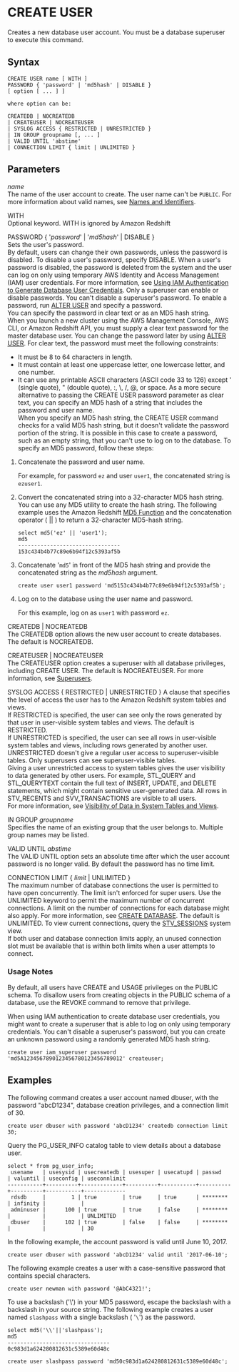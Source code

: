 # CREATE USER<a name="r_CREATE_USER"></a>

Creates a new database user account\. You must be a database superuser to execute this command\.

## Syntax<a name="r_CREATE_USER-synopsis"></a>

```
CREATE USER name [ WITH ] 
PASSWORD { 'password' | 'md5hash' | DISABLE }
[ option [ ... ] ]

where option can be:

CREATEDB | NOCREATEDB
| CREATEUSER | NOCREATEUSER
| SYSLOG ACCESS { RESTRICTED | UNRESTRICTED }
| IN GROUP groupname [, ... ]
| VALID UNTIL 'abstime'
| CONNECTION LIMIT { limit | UNLIMITED }
```

## Parameters<a name="r_CREATE_USER-parameters"></a>

 *name*   
The name of the user account to create\. The user name can't be `PUBLIC`\. For more information about valid names, see [Names and Identifiers](r_names.md)\.

WITH  
Optional keyword\. WITH is ignored by Amazon Redshift

PASSWORD \{ '*password*' \| '*md5hash*' \| DISABLE \}  
Sets the user's password\.   
By default, users can change their own passwords, unless the password is disabled\. To disable a user's password, specify DISABLE\. When a user's password is disabled, the password is deleted from the system and the user can log on only using temporary AWS Identity and Access Management \(IAM\) user credentials\. For more information, see [Using IAM Authentication to Generate Database User Credentials](https://docs.aws.amazon.com/redshift/latest/mgmt/generating-user-credentials.html)\. Only a superuser can enable or disable passwords\. You can't disable a superuser's password\. To enable a password, run [ALTER USER](r_ALTER_USER.md) and specify a password\.  
You can specify the password in clear text or as an MD5 hash string\.   
 When you launch a new cluster using the AWS Management Console, AWS CLI, or Amazon Redshift API, you must supply a clear text password for the master database user\. You can change the password later by using [ALTER USER](r_ALTER_USER.md)\. 
For clear text, the password must meet the following constraints:  
+ It must be 8 to 64 characters in length\.
+ It must contain at least one uppercase letter, one lowercase letter, and one number\.
+ It can use any printable ASCII characters \(ASCII code 33 to 126\) except ' \(single quote\), " \(double quote\), :, \\, /, @, or space\.
As a more secure alternative to passing the CREATE USER password parameter as clear text, you can specify an MD5 hash of a string that includes the password and user name\.   
When you specify an MD5 hash string, the CREATE USER command checks for a valid MD5 hash string, but it doesn't validate the password portion of the string\. It is possible in this case to create a password, such as an empty string, that you can't use to log on to the database\.
To specify an MD5 password, follow these steps:   

1. Concatenate the password and user name\. 

   For example, for password `ez` and user `user1`, the concatenated string is `ezuser1`\. 

1. Convert the concatenated string into a 32\-character MD5 hash string\. You can use any MD5 utility to create the hash string\. The following example uses the Amazon Redshift [MD5 Function](r_MD5.md) and the concatenation operator \( \|\| \) to return a 32\-character MD5\-hash string\. 

   ```
   select md5('ez' || 'user1');
   md5                             
   --------------------------------
   153c434b4b77c89e6b94f12c5393af5b
   ```

1. Concatenate '`md5`' in front of the MD5 hash string and provide the concatenated string as the *md5hash* argument\.

   ```
   create user user1 password 'md5153c434b4b77c89e6b94f12c5393af5b';
   ```

1. Log on to the database using the user name and password\. 

   For this example, log on as `user1` with password `ez`\. 

CREATEDB \| NOCREATEDB   
The CREATEDB option allows the new user account to create databases\. The default is NOCREATEDB\.

CREATEUSER \| NOCREATEUSER   
The CREATEUSER option creates a superuser with all database privileges, including CREATE USER\. The default is NOCREATEUSER\. For more information, see [Superusers](r_superusers.md)\.

SYSLOG ACCESS \{ RESTRICTED \| UNRESTRICTED \}  <a name="create-user-syslog-access"></a>
A clause that specifies the level of access the user has to the Amazon Redshift system tables and views\.   
If RESTRICTED is specified, the user can see only the rows generated by that user in user\-visible system tables and views\. The default is RESTRICTED\.   
If UNRESTRICTED is specified, the user can see all rows in user\-visible system tables and views, including rows generated by another user\. UNRESTRICTED doesn't give a regular user access to superuser\-visible tables\. Only superusers can see superuser\-visible tables\.   
Giving a user unrestricted access to system tables gives the user visibility to data generated by other users\. For example, STL\_QUERY and STL\_QUERYTEXT contain the full text of INSERT, UPDATE, and DELETE statements, which might contain sensitive user\-generated data\. 
All rows in STV\_RECENTS and SVV\_TRANSACTIONS are visible to all users\.   
For more information, see [Visibility of Data in System Tables and Views](c_visibility-of-data.md)\.

IN GROUP *groupname*   
Specifies the name of an existing group that the user belongs to\. Multiple group names may be listed\.

VALID UNTIL *abstime*   
The VALID UNTIL option sets an absolute time after which the user account password is no longer valid\. By default the password has no time limit\.

CONNECTION LIMIT \{ *limit* \| UNLIMITED \}   
The maximum number of database connections the user is permitted to have open concurrently\. The limit isn't enforced for super users\. Use the UNLIMITED keyword to permit the maximum number of concurrent connections\.  A limit on the number of connections for each database might also apply\. For more information, see [CREATE DATABASE](r_CREATE_DATABASE.md)\. The default is UNLIMITED\. To view current connections, query the [STV\_SESSIONS](r_STV_SESSIONS.md) system view\.  
If both user and database connection limits apply, an unused connection slot must be available that is within both limits when a user attempts to connect\.

### Usage Notes<a name="create_user-usage-notes"></a>

By default, all users have CREATE and USAGE privileges on the PUBLIC schema\. To disallow users from creating objects in the PUBLIC schema of a database, use the REVOKE command to remove that privilege\.

When using IAM authentication to create database user credentials, you might want to create a superuser that is able to log on only using temporary credentials\. You can't disable a superuser's password, but you can create an unknown password using a randomly generated MD5 hash string\.

```
create user iam_superuser password 'md5A1234567890123456780123456789012' createuser;
```

## Examples<a name="r_CREATE_USER-examples"></a>

The following command creates a user account named dbuser, with the password "abcD1234", database creation privileges, and a connection limit of 30\.

```
create user dbuser with password 'abcD1234' createdb connection limit 30;
```

 Query the PG\_USER\_INFO catalog table to view details about a database user\. 

```
select * from pg_user_info;
 usename   | usesysid | usecreatedb | usesuper | usecatupd | passwd   | valuntil | useconfig | useconnlimit
-----------+----------+-------------+----------+-----------+----------+----------+-----------+-------------
 rdsdb     |        1 | true        | true     | true      | ******** | infinity |           |             
 adminuser |      100 | true        | true     | false     | ******** |          |           | UNLIMITED   
 dbuser    |      102 | true        | false    | false     | ******** |          |           | 30
```

In the following example, the account password is valid until June 10, 2017\.

```
create user dbuser with password 'abcD1234' valid until '2017-06-10';
```

 The following example creates a user with a case\-sensitive password that contains special characters\.

```
create user newman with password '@AbC4321!';
```

 To use a backslash \('\\'\) in your MD5 password, escape the backslash with a backslash in your source string\. The following example creates a user named `slashpass` with a single backslash \( '`\`'\) as the password\. 

```
select md5('\\'||'slashpass');
md5                             
--------------------------------
0c983d1a624280812631c5389e60d48c
 
create user slashpass password 'md50c983d1a624280812631c5389e60d48c';
```